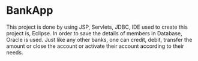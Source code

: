 # BankApp
This project is done by using JSP, Servlets, JDBC, IDE used to create this project is, Eclipse. In order to save the details of members in Database, Oracle is used. Just like any other banks, one can credit, debit, transfer the amount or close the account or activate their account according to their needs.
